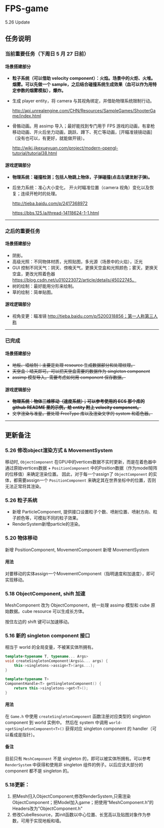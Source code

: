 # FPS-game

5.26 Update

## 任务说明

### 当前重要任务（下周日 5 月 27 日前）

#### 场景搭建部分

* **粒子系统（可以借助 velocity component）：火焰。场景中的火炬、火堆。烟雾。可以先做一个 sample，之后结合碰撞系统生成效果（血可以作为用特定参数的烟雾模拟），爆炸。**

* 生成 player entity，将 camera 与其视角绑定，并借助物理系统限制行动。

  http://api.unrealengine.com/CHN/Resources/SampleGames/ShooterGame/index.html

* 骨骼动画。用 assimp 导入；最好能找到专门用于 FPS 游戏的动画，有拿枪移动动画、开火后坐力动画，跳跃、蹲下、死亡等动画，[开瞄准镜镜动画]（没有也可以，有更好，就能做开镜）。

   <http://wiki.jikexueyuan.com/project/modern-opengl-tutorial/tutorial38.html>

#### 游戏逻辑部分

* **物理系统：碰撞检测；包括人物跳上物体，子弹碰撞(点击左键发射子弹)。**

* 后坐力系统：准心大小变化， 开火时瞄准位置（camera 视角）变化以及恢复；连续开枪时的处理。

  http://tieba.baidu.com/p/2417368972

  https://bbs.125.la/thread-14118624-1-1.html

---

### 之后的重要任务

#### 场景搭建部分

* 阴影。
* 高级光照：不同物体材质，光照贴图，多光源（场景中的火焰），泛光
* GUI 控制不同天气：阴天、傍晚天气，更换天空盒和光照颜色；雾天，更换天空盒，更改光照着色器 https://blog.csdn.net/u010223072/article/details/45022745。
* 树的绘制：最好能用分形来绘制。
* 草的绘制：简单贴图。



#### 游戏逻辑部分

* 视角变更：瞄准镜 http://tieba.baidu.com/p/5200318856；第一人称第三人称

---

### 已完成

#### 场景搭建部分

* ~~地板、墙绘制：主要是处理 resource 生成数据部分和处理纹理。~~
* ~~天空盒：晴天即可。可以把天空盒需要的数据作为 singleton component~~
* ~~assimp 模型导入。需要考虑如何用 component 保存数据。~~

#### 游戏逻辑部分

* **~~物理系统：物体三维移动（速度系统）；可以参考使用的 ECS 那个库的 github README 里的示例，给 entity 附上 velocity component。~~**
* ~~文字渲染与准星。要处理 FreeType 库以及渲染文字的 system 和着色器。~~

---

## 更新备注

### 5.26 修改object渲染方式 & MovementSystem
移动时, `ObjectComponent` 在GPU中的vertices数据不实时更新，而是在着色器中通过原始vertices数据 + `PositionComponent` 中的Position数据（作为model矩阵的位移值）来确定渲染位置。
因此，对于每一个assign了 `ObjectComponent` 的实体，都需要assign一个 `PositionComponent` 来确定其在世界坐标中的位置，否则无法正常将其渲染。

### 5.26 粒子系统
- 新增 ParticleComponent, 提供接口设置粒子个数、喷射位置、喷射方向、粒子颜色等，可模拟不同的粒子效果。
- RenderSystem新增particle的渲染。

### 5.20 物体移动
新增 PositionComponent, MovementComponent
新增 MovementSystem

#### 用法
对要移动的实体assign一个MovementComponent（指明速度和加速度），即可实现移动。

### 5.18 ObjectComponent, shift 加速
MeshComponent 改为 ObjectComponent，统一处理 assimp 模型和 cube 原始数据。cube resource 可以生成长方体。

按住左边的 shift 键可以加速移动。

### 5.16 新的 singleton component 接口

相当于 world 的全局变量，不被某实体所拥有。

```c++
template<typename T, typename... Args>
void createSingletonComponent(Args&&... args) {
    this->singletons->assign<T>(args...);
}

template<typename T>
ComponentHandle<T> getSingletonComponent() {
    return this->singletons->get<T>();
}
```
#### 用法
在 `Game.h` 中使用 `createSingletonComponent` 函数注册对应类型的 singleton component 到 world 实例中。
然后在 system 中调用 `world->getSingletonComponent<T>()` 获得对应 singleton component 的 handler（可以看成是指针）。

#### 备注
目前只有 `MeshComponent` 不是 singleton 的，即可以被实体所拥有。可以参考 `RenderSystem` 中获得和使用非 singleton 组件的例子。以后应该大部分的 component 都不是 singleton 的。

### 5.18更新：
1. 把Mesh归入ObjectComponent;修改RenderSystem,只需渲染ObjectComponent；把Model加入game；把使用“MeshComponent.h”的Headers改为"ObjectComponent.h"
2. 修改CubeResource，其init函数以中心位置、长宽高以及贴图对象作为参数，可用于实现地板和墙。
